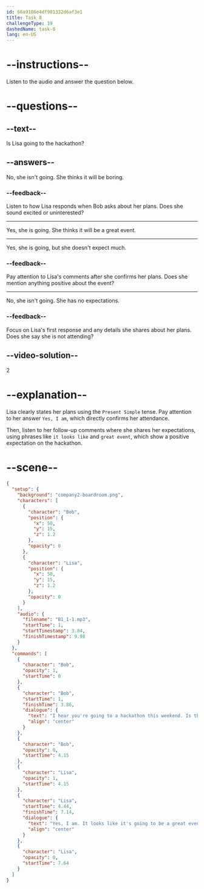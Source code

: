 ```yaml
---
id: 66a9186e4df981332d6af3e1
title: Task 8
challengeType: 19
dashedName: task-8
lang: en-US
---
```

<!--
AUDIO REFERENCE:
Bob: I hear you're going to a hackathon this weekend. Is that right?
Lisa: Yes, I am.
-->

# --instructions--

Listen to the audio and answer the question below.

# --questions--

## --text--

Is Lisa going to the hackathon?

## --answers--

No, she isn't going. She thinks it will be boring.

### --feedback--

Listen to how Lisa responds when Bob asks about her plans. Does she sound excited or uninterested?

---

Yes, she is going. She thinks it will be a great event.

---

Yes, she is going, but she doesn't expect much.

### --feedback--

Pay attention to Lisa's comments after she confirms her plans. Does she mention anything positive about the event?

---

No, she isn't going. She has no expectations.

### --feedback--

Focus on Lisa's first response and any details she shares about her plans. Does she say she is not attending?

## --video-solution--

2


# --explanation--

Lisa clearly states her plans using the `Present Simple` tense. Pay attention to her answer `Yes, I am`, which directly confirms her attendance. 

Then, listen to her follow-up comments where she shares her expectations, using phrases like `it looks like` and `great event`, which show a positive expectation on the hackathon.

# --scene--

```json
{
  "setup": {
    "background": "company2-boardroom.png",
    "characters": [
      {
        "character": "Bob",
        "position": {
          "x": 50,
          "y": 15,
          "z": 1.2
        },
        "opacity": 0
      },
      {
        "character": "Lisa",
        "position": {
          "x": 50,
          "y": 15,
          "z": 1.2
        },
        "opacity": 0
      }
    ],
    "audio": {
      "filename": "B1_1-1.mp3",
      "startTime": 1,
      "startTimestamp": 3.84,
      "finishTimestamp": 9.98
    }
  },
  "commands": [
    {
      "character": "Bob",
      "opacity": 1,
      "startTime": 0
    },
    {
      "character": "Bob",
      "startTime": 1,
      "finishTime": 3.86,
      "dialogue": {
        "text": "I hear you're going to a hackathon this weekend. Is that right?",
        "align": "center"
      }
    },
    {
      "character": "Bob",
      "opacity": 0,
      "startTime": 4.15
    },
    {
      "character": "Lisa",
      "opacity": 1,
      "startTime": 4.15
    },
    {
      "character": "Lisa",
      "startTime": 4.44,
      "finishTime": 7.14,
      "dialogue": {
        "text": "Yes, I am. It looks like it's going to be a great event.",
        "align": "center"
      }
    },
    {
      "character": "Lisa",
      "opacity": 0,
      "startTime": 7.64
    }
  ]
}
```

